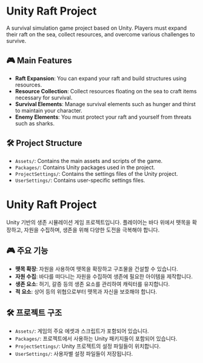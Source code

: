# Unity Raft Project

A survival simulation game project based on Unity. Players must expand their raft on the sea, collect resources, and overcome various challenges to survive.

## 🎮 Main Features

- **Raft Expansion**: You can expand your raft and build structures using resources.
- **Resource Collection**: Collect resources floating on the sea to craft items necessary for survival.
- **Survival Elements**: Manage survival elements such as hunger and thirst to maintain your character.
- **Enemy Elements**: You must protect your raft and yourself from threats such as sharks.

## 🛠️ Project Structure

- `Assets/`: Contains the main assets and scripts of the game.
- `Packages/`: Contains Unity packages used in the project.
- `ProjectSettings/`: Contains the settings files of the Unity project.
- `UserSettings/`: Contains user-specific settings files.

# Unity Raft Project

Unity 기반의 생존 시뮬레이션 게임 프로젝트입니다. 플레이어는 바다 위에서 뗏목을 확장하고, 자원을 수집하며, 생존을 위해 다양한 도전을 극복해야 합니다.

## 🎮 주요 기능

- **뗏목 확장**: 자원을 사용하여 뗏목을 확장하고 구조물을 건설할 수 있습니다.
- **자원 수집**: 바다를 떠다니는 자원을 수집하여 생존에 필요한 아이템을 제작합니다.
- **생존 요소**: 허기, 갈증 등의 생존 요소를 관리하여 캐릭터를 유지합니다.
- **적 요소**: 상어 등의 위협으로부터 뗏목과 자신을 보호해야 합니다.

## 🛠️ 프로젝트 구조

- `Assets/`: 게임의 주요 에셋과 스크립트가 포함되어 있습니다.
- `Packages/`: 프로젝트에서 사용하는 Unity 패키지들이 포함되어 있습니다.
- `ProjectSettings/`: Unity 프로젝트의 설정 파일들이 위치합니다.
- `UserSettings/`: 사용자별 설정 파일들이 저장됩니다.
